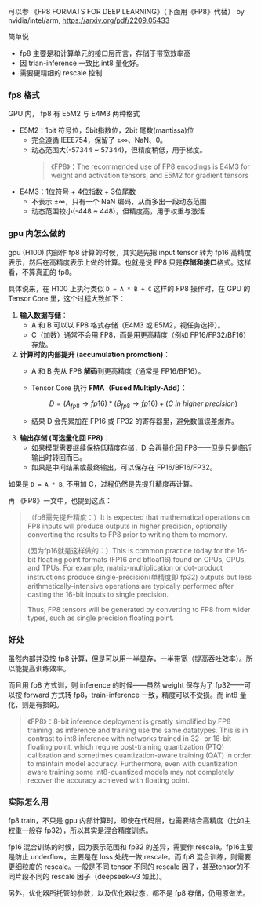 可以参 《FP8 FORMATS FOR DEEP LEARNING》（下面用《FP8》代替） by nvidia/intel/arm, https://arxiv.org/pdf/2209.05433 

简单说
- fp8 主要是和计算单元的接口层而言，存储于带宽效率高
- 因 trian-inference 一致比 int8 量化好。
- 需要更精细的 rescale 控制

### fp8 格式

GPU 内， fp8 有 E5M2 与 E4M3 两种格式
- E5M2：1bit 符号位，5bit指数位，2bit 尾数(mantissa)位
  - 完全遵循 IEEE754，保留了 ±∞、NaN、0。
  - 动态范围大(-57344 ~ 57344)，但精度稍低，用于梯度。
    > 《FP8》：The recommended use of FP8 encodings is E4M3 for weight and activation tensors, and E5M2 for gradient tensors 
- E4M3：1位符号 + 4位指数 + 3位尾数
  - 不表示 ±∞，只有一个 NaN 编码，从而多出一段动态范围
  - 动态范围较小(-448 ~ 448)，但精度高，用于权重与激活

### gpu 内怎么做的

gpu (H100) 内部作 fp8 计算的时候，其实是先把 input tensor 转为 fp16 高精度表示，然后在高精度表示上做的计算。也就是说 FP8 只是**存储和接口**格式。这样看，不算真正的 fp8。

具体说来，在 H100 上执行类似 `D = A * B + C` 这样的 FP8 操作时，在 GPU 的 Tensor Core 里，这个过程大致如下：

1. **输入数据存储**：
   * A 和 B 可以以 FP8 格式存储（E4M3 或 E5M2，视任务选择）。
   * C（加数）通常不会用 FP8，而是用更高精度（例如 FP16/FP32/BF16）存放。
2. **计算时的内部提升 (accumulation promotion)**：
   * A 和 B 先从 FP8 **解码**到更高精度（通常是 FP16/BF16）。
   * Tensor Core 执行 **FMA（Fused Multiply-Add）**：

     $$
     D = (A_{fp8} \to fp16) * (B_{fp8} \to fp16) + (C \ in \ higher\ precision)
     $$
   * 结果 D 会先累加在 FP16 或 FP32 的寄存器里，避免数值误差爆炸。
3. **输出存储 (可选量化回 FP8)**：
   * 如果模型需要继续保持低精度存储，D 会再量化回 FP8——但是只是临近输出时转回而已。
   * 如果是中间结果或最终输出，可以保存在 FP16/BF16/FP32。

如果是 `D = A * B`, 不用加 C，过程仍然是先提升精度再计算。

再 《FP8》一文中，也提到这点：
> （fp8需先提升精度：）It is expected that mathematical operations on FP8 inputs will produce outputs in higher precision, optionally converting the results to FP8 prior to writing them to memory.
>
> (因为fp16就是这样做的：）This is common practice today for the 16-bit floating point formats (FP16 and bfloat16) found on CPUs, GPUs, and TPUs. For example, matrix-multiplication or dot-product instructions produce single-precision(单精度即 fp32) outputs but less arithmetically-intensive operations are typically performed after casting the 16-bit inputs to single precision.
>
> Thus, FP8 tensors will be generated by converting to FP8 from wider types, such as single precision floating point.

### 好处

虽然内部并没按 fp8 计算，但是可以用一半显存，一半带宽（提高吞吐效率）。所以能提高训练效率。

而且用 fp8 方式训，则 inference 的时候——虽然 weight 保存为了 fp32——可以按 forward 方式转 fp8，train-inference 一致，精度可以不受损。而 int8 量化，则是有损的。
> 《FP8》：8-bit inference deployment is greatly simplified by FP8 training, as inference and training use the same datatypes.
This is in contrast to int8 inference with networks trained in 32- or 16-bit floating point, which require post-training
quantization (PTQ) calibration and sometimes quantization-aware training (QAT) in order to maintain model accuracy.
Furthermore, even with quantization aware training some int8-quantized models may not completely recover the
accuracy achieved with floating point.

### 实际怎么用

fp8 train，不只是 gpu 内部计算时，即使在代码层，也需要结合高精度（比如主权重一般存 fp32），所以其实是混合精度训练。

fp16 混合训练的时候，因为表示范围和 fp32 的差异，需要作 rescale。fp16主要是防止 underflow，主要是在 loss 处统一做 rescale。而 fp8 混合训练，则需要更细粒度的 rescale。一般是不同 tensor 不同的 rescale 因子，甚至tensor的不同片段不同的 rescale 因子（deepseek-v3 如此）。

另外，优化器所托管的参数，以及优化器状态，都不是 fp8 存储，仍用原做法。
